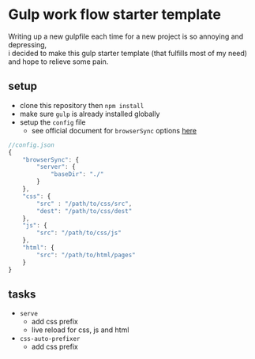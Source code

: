 # Gulp work flow starter template

Writing up a new gulpfile each time for a new project is so annoying and depressing,  
i decided to make this gulp starter template (that fulfills most of my need) and hope to relieve some pain.

## setup
- clone this repository then `npm install`
- make sure `gulp` is already installed globally
- setup the `config` file
	- see official document for `browserSync` options [here](https://www.browsersync.io/docs/options)
```js
//config.json
{
	"browserSync": {
		"server": {
            "baseDir": "./"
        }
    },
	"css": {
		"src" : "/path/to/css/src",
		"dest": "/path/to/css/dest"		
	},
	"js": {
		"src": "/path/to/css/js"
	},
	"html": {
		"src": "/path/to/html/pages"
	}
}
```
## tasks
- `serve`
	- add css prefix
	- live reload for css, js and html
- `css-auto-prefixer`
	- add css prefix